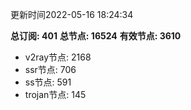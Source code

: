 更新时间2022-05-16 18:24:34

**总订阅: 401**
**总节点: 16524**
**有效节点: 3610**
- v2ray节点: 2168
- ssr节点: 706
- ss节点: 591
- trojan节点: 145
